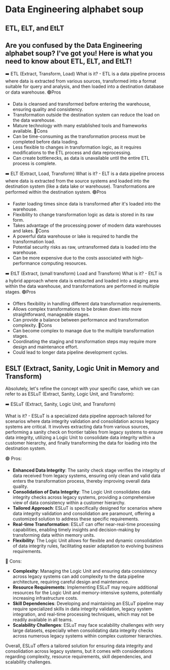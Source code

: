 # Data Engineering alphabet soup

## ETL, ELT, and EtLT

Are you confused by the Data Engineering alphabet soup? I've got you! Here is what you need to know about ETL, ELT, and EtLT!
------------------------------------------------------------
➡️ ETL (Extract, Transform, Load)
What is it? - ETL is a data pipeline process where data is extracted from various sources, transformed into a format suitable for query and analysis, and then loaded into a destination database or data warehouse.
🟢Pros
- Data is cleansed and transformed before entering the warehouse, ensuring quality and consistency.
- Transformation outside the destination system can reduce the load on the data warehouse.
- Mature technology with many established tools and frameworks available.
🔴Cons
- Can be time-consuming as the transformation process must be completed before data loading.
- Less flexible to changes in transformation logic, as it requires modifications to the ETL process and data reprocessing.
- Can create bottlenecks, as data is unavailable until the entire ETL process is complete.

➡️ ELT (Extract, Load, Transform)
What is it? - ELT is a data pipeline process where data is extracted from the source systems and loaded into the destination system (like a data lake or warehouse). Transformations are performed within the destination system.
🟢Pros
- Faster loading times since data is transformed after it's loaded into the warehouse.
- Flexibility to change transformation logic as data is stored in its raw form.
- Takes advantage of the processing power of modern data warehouses and lakes.
🔴Cons
- A powerful data warehouse or lake is required to handle the transformation load.
- Potential security risks as raw, untransformed data is loaded into the warehouse.
- Can be more expensive due to the costs associated with high-performance computing resources.

➡️ EtLT (Extract, (small transform) Load and Transform)
What is it? - EtLT is a hybrid approach where data is extracted and loaded into a staging area within the data warehouse, and transformations are performed in multiple stages.
🟢Pros
- Offers flexibility in handling different data transformation requirements.
- Allows complex transformations to be broken down into more straightforward, manageable stages.
- Can provide a balance between performance and transformation complexity.
🔴Cons
- Can become complex to manage due to the multiple transformation stages.
- Coordinating the staging and transformation steps may require more design and maintenance effort.
- Could lead to longer data pipeline development cycles.

## ESLT (Extract, Sanity, Logic Unit in Memory and Transform)

Absolutely, let's refine the concept with your specific case, which we can refer to as ESLuT (Extract, Sanity, Logic Unit, and Transform):

➡️ ESLuT (Extract, Sanity, Logic Unit, and Transform)

What is it? - ESLuT is a specialized data pipeline approach tailored for scenarios where data integrity validation and consolidation across legacy systems are critical. It involves extracting data from various sources, performing a sanity check on frontier tables from legacy systems to ensure data integrity, utilizing a Logic Unit to consolidate data integrity within a customer hierarchy, and finally transforming the data for loading into the destination system.

🟢 Pros:
- **Enhanced Data Integrity**: The sanity check stage verifies the integrity of data received from legacy systems, ensuring only clean and valid data enters the transformation process, thereby improving overall data quality.
- **Consolidation of Data Integrity**: The Logic Unit consolidates data integrity checks across legacy systems, providing a comprehensive view of data consistency within a customer hierarchy.
- **Tailored Approach**: ESLuT is specifically designed for scenarios where data integrity validation and consolidation are paramount, offering a customized solution to address these specific requirements.
- **Real-time Transformation**: ESLuT can offer near-real-time processing capabilities, enabling timely insights and decision-making by transforming data within memory units.
- **Flexibility**: The Logic Unit allows for flexible and dynamic consolidation of data integrity rules, facilitating easier adaptation to evolving business requirements.

🔴 Cons:
- **Complexity**: Managing the Logic Unit and ensuring data consistency across legacy systems can add complexity to the data pipeline architecture, requiring careful design and maintenance.
- **Resource Requirements**: Implementing ESLuT may require additional resources for the Logic Unit and memory-intensive systems, potentially increasing infrastructure costs.
- **Skill Dependencies**: Developing and maintaining an ESLuT pipeline may require specialized skills in data integrity validation, legacy system integration, and real-time processing techniques, which may not be readily available in all teams.
- **Scalability Challenges**: ESLuT may face scalability challenges with very large datasets, especially when consolidating data integrity checks across numerous legacy systems within complex customer hierarchies.

Overall, ESLuT offers a tailored solution for ensuring data integrity and consolidation across legacy systems, but it comes with considerations regarding complexity, resource requirements, skill dependencies, and scalability challenges.